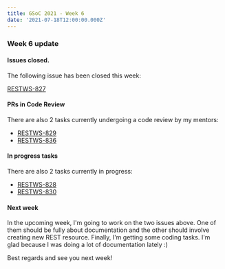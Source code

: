 ```yaml
---
title: GSoC 2021 - Week 6
date: '2021-07-18T12:00:00.000Z'
---
```


### Week 6 update

#### Issues closed.

The following issue has been closed this week:

[RESTWS-827](https://issues.openmrs.org/browse/RESTWS-827)

#### PRs in Code Review

There are also 2 tasks currently undergoing a code review by my mentors:

* [RESTWS-829](https://issues.openmrs.org/browse/RESTWS-829)
* [RESTWS-836](https://issues.openmrs.org/browse/RESTWS-836)

#### In progress tasks

There are also 2 tasks currently in progress:

* [RESTWS-828](https://issues.openmrs.org/browse/RESTWS-828)
* [RESTWS-830](https://issues.openmrs.org/browse/RESTWS-830)

#### Next week

In the upcoming week, I'm going to work on the two issues above. One of them should be fully about documentation and the other should involve creating new REST resource. Finally, I'm getting some coding tasks. I'm glad because I was doing a lot of documentation lately :)

Best regards and see you next week!
